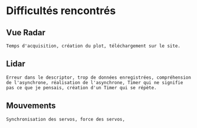 # Difficultés rencontrés

## Vue Radar

    Temps d'acquisition, création du plot, téléchargement sur le site.

## Lidar
    Erreur dans le descriptor, trop de données enregistrées, compréhension de l'asynchrone, réalisation de l'asynchrone, Timer qui ne signifie pas ce que je pensais, création d'un Timer qui se répète.

## Mouvements

    Synchronisation des servos, force des servos,